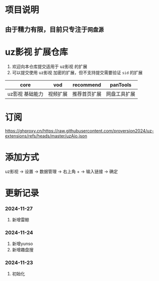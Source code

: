 # 项目说明
## 由于精力有限，目前只专注于`网盘源`


# uz影视 扩展仓库

1. 欢迎向本仓库提交适用于 uz影视 的扩展
2. 可以提交使用 uz影视 加密的扩展，但不支持提交需要验证 `sid` 的扩展

|       core       |   vod    |  recommend   |   panTools    |
| :--------------: | :------: | :----------: | :----------: |
| uz影视 基础能力 | 视频扩展 | 推荐首页扩展 | 网盘工具扩展 |


# 订阅

https://ghproxy.cn/https://raw.githubusercontent.com/proversion2024/uz-extensions/refs/heads/master/uzAio.json

# 添加方式

uz影视 -> 设置 -> 数据管理 -> 右上角 + -> 输入链接 -> 确定

# 更新记录
### 2024-11-27
1. 新增雷鲸

### 2024-11-24
1. 新增yunso
2. 新增趣盘搜

### 2024-11-23
1. 初始化
